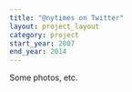 ```yaml
---
title: "@nytimes on Twitter"
layout: project_layout
category: project
start_year: 2007
end_year: 2014
---
```


Some photos, etc.